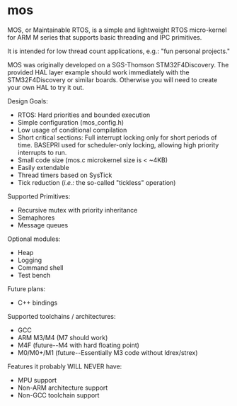 # mos
MOS, or Maintainable RTOS, is a simple and lightweight RTOS micro-kernel
for ARM M series that supports basic threading and IPC primitives.

It is intended for low thread count applications, e.g.: "fun personal projects."

MOS was originally developed on a SGS-Thomson STM32F4Discovery.  The provided
HAL layer example should work immediately with the STM32F4Discovery or
similar boards.  Otherwise you will need to create your own HAL to try it out.

Design Goals:
* RTOS: Hard priorities and bounded execution
* Simple configuration (mos_config.h)
* Low usage of conditional compilation
* Short critical sections:  Full interrupt locking only for short periods of time.  BASEPRI used for scheduler-only locking, allowing high priority interrupts to run.
* Small code size (mos.c microkernel size is < ~4KB)
* Easily extendable
* Thread timers based on SysTick
* Tick reduction (_i.e.:_ the so-called "tickless" operation)

Supported Primitives:
* Recursive mutex with priority inheritance
* Semaphores
* Message queues
 
Optional modules:
* Heap
* Logging
* Command shell 
* Test bench

Future plans:
* C++ bindings

Supported toolchains / architectures:
+ GCC
+ ARM M3/M4 (M7 should work)
+ M4F (future--M4 with hard floating point)
+ M0/M0+/M1 (future--Essentially M3 code without ldrex/strex) 

Features it probably WILL NEVER have:
- MPU support
- Non-ARM architecture support
- Non-GCC toolchain support
